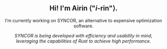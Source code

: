 <div align="center">
  
## Hi! I'm Airin ⟨"*i*-rin"⟩.

I’m currently working on SYNCOR, an alternative to expensive optimization software.

*SYNCOR is being developed with efficiency and usability in mind, leveraging the capabilities of Rust to achieve high performance.*

</div>

